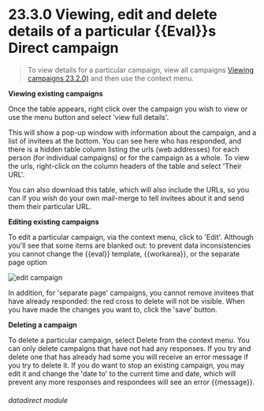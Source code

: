 # 23.3.0    Viewing, edit and delete details of a particular {{Eval}}s Direct campaign

> To view details for a particular campaign, view all campaigns [Viewing campaigns 23.2.0)](/help/index/v/{{version}}/p/23.2.0) and then use the context menu. 

**Viewing existing campaigns**

Once the table appears, right click over the campaign you wish to view or use the menu button and select 'view full details'.

This will show a pop-up window with information about the campaign, and a list of invitees at the bottom. You can see here who has responded, and there is a hidden table column listing the urls (web addresses) for each person (for individual campaigns) or for the campaign as a whole. To view the urls, right-click on the column headers of the table and select 'Their URL'.

You can also download this table, which will also include the URLs, so you can if you wish do your own mail-merge to tell invitees about it and send them their particular URL.

**Editing existing campaigns**

To edit a particular campaign, via the context menu, click to 'Edit'. Although you'll see that some items are blanked out: to prevent data inconsistencies you cannot change the {{eval}} template, {{workarea}}, or the separate page option

![edit campaign]({{imgpath}}209a.png)

In addition, for 'separate page' campaigns, you cannot remove invitees that have already responded: the red cross to delete will not be visible. When you have made the changes you want to, click the 'save' button.

**Deleting a campaign**

To delete a particular campaign, select Delete from the context menu. You can only delete campaigns that have not had any responses. If you try and delete one that has already had some you will receive an error message if you try to delete it. If you do want to stop an existing campaign, you may edit it and change the 'date to' to the current time and date, which will prevent any more responses and respondees will see an error {{message}}. 

###### datadirect module

